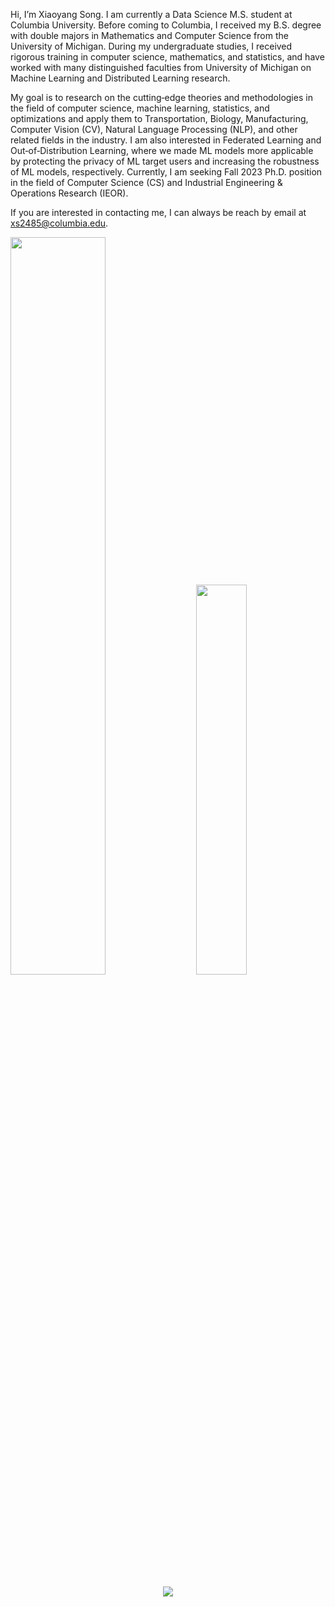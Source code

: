 Hi, I’m Xiaoyang Song. I am currently a Data Science M.S. student at Columbia University. Before coming to Columbia, I received my B.S. degree with double majors in Mathematics and Computer Science from the University of Michigan. During my undergraduate studies, I received rigorous training in computer science, mathematics, and statistics, and have worked with many distinguished faculties from University of Michigan on Machine Learning and Distributed Learning research. 

My goal is to research on the cutting‐edge theories and methodologies in the field of computer science, machine learning, statistics, and optimizations and apply them to Transportation, Biology, Manufacturing, Computer Vision (CV), Natural Language Processing (NLP), and other related fields in the industry. I am also interested in Federated Learning and Out‐of‐Distribution Learning, where we made ML models more applicable by protecting the privacy of ML target users and increasing the robustness of ML models, respectively. Currently, I am seeking Fall 2023 Ph.D. position in the field of Computer Science (CS) and Industrial Engineering & Operations Research (IEOR).

If you are interested in contacting me, I can always be reach by email at xs2485@columbia.edu.

<div class='container'>
<img style="height: auto; width: 55%;" class="img" src="https://github-readme-stats-deployment-am2maec86-xiaoyang-song.vercel.app/api?username=Xiaoyang-Song&theme=radical&show_icons=true&count_private=true" />
&nbsp;
&nbsp;
<img style="height: auto; width: 40%;" class="img" src="https://github-readme-stats-deployment-am2maec86-xiaoyang-song.vercel.app/api/top-langs/?username=Xiaoyang-Song&langs_count=8&layout=compact&theme=highcontrast&hide=jupyter%20notebook,makefile,shaderlab&count_private=true" /></div>
</div>

<p align="center">
 <img align="center" src="https://github-readme-stats.vercel.app/api/wakatime?username=xysong25&theme=tokyonight&v=2" />
</p>
<!---
Xiaoyang-Song/Xiaoyang-Song is a ✨ special ✨ repository because its `README.md` (this file) appears on your GitHub profile.
You can click the Preview link to take a look at your changes.
--->
